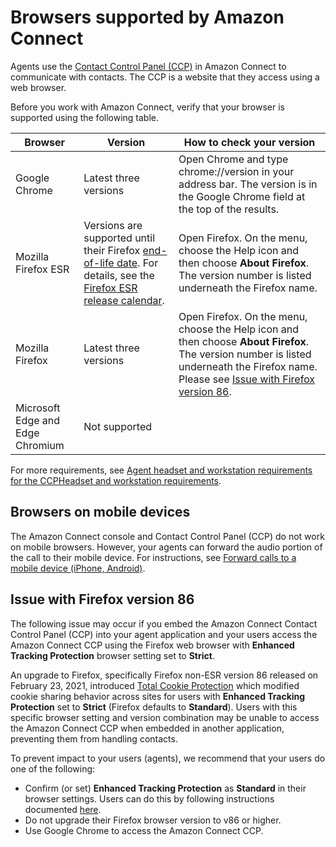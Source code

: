 # Browsers supported by Amazon Connect<a name="browsers"></a>

Agents use the [Contact Control Panel \(CCP\)](agent-user-guide.md) in Amazon Connect to communicate with contacts\. The CCP is a website that they access using a web browser\.

Before you work with Amazon Connect, verify that your browser is supported using the following table\. 


| Browser | Version | How to check your version | 
| --- | --- | --- | 
|  Google Chrome  |  Latest three versions  | Open Chrome and type chrome://version in your address bar\. The version is in the Google Chrome field at the top of the results\. | 
|  Mozilla Firefox ESR  |  Versions are supported until their Firefox [end\-of\-life date](https://support.mozilla.org/en-US/kb/firefox-esr-release-cycle)\. For details, see the [Firefox ESR release calendar](https://wiki.mozilla.org/Release_Management/Calendar)\.   | Open Firefox\. On the menu, choose the Help icon and then choose **About Firefox**\. The version number is listed underneath the Firefox name\.  | 
|  Mozilla Firefox  |  Latest three versions  | Open Firefox\. On the menu, choose the Help icon and then choose **About Firefox**\. The version number is listed underneath the Firefox name\. Please see [Issue with Firefox version 86](#browsers-firefox-issue)\.  | 
|  Microsoft Edge and Edge Chromium  |  Not supported  |   | 

 For more requirements, see [Agent headset and workstation requirements for the CCPHeadset and workstation requirements](ccp-agent-hardware.md)\.

## Browsers on mobile devices<a name="browsers-mobile"></a>

The Amazon Connect console and Contact Control Panel \(CCP\) do not work on mobile browsers\. However, your agents can forward the audio portion of the call to their mobile device\. For instructions, see [Forward calls to a mobile device \(iPhone, Android\)](foward-calls-to-mobile-device.md)\.

## Issue with Firefox version 86<a name="browsers-firefox-issue"></a>

The following issue may occur if you embed the Amazon Connect Contact Control Panel \(CCP\) into your agent application and your users access the Amazon Connect CCP using the Firefox web browser with **Enhanced Tracking Protection** browser setting set to **Strict**\. 

An upgrade to Firefox, specifically Firefox non\-ESR version 86 released on February 23, 2021, introduced [Total Cookie Protection](https://blog.mozilla.org/security/2021/02/23/total-cookie-protection/) which modified cookie sharing behavior across sites for users with **Enhanced Tracking Protection** set to **Strict** \(Firefox defaults to **Standard**\)\. Users with this specific browser setting and version combination may be unable to access the Amazon Connect CCP when embedded in another application, preventing them from handling contacts\. 

To prevent impact to your users \(agents\), we recommend that your users do one of the following:
+ Confirm \(or set\) **Enhanced Tracking Protection** as **Standard** in their browser settings\. Users can do this by following instructions documented [here](https://support.mozilla.org/en-US/kb/enhanced-tracking-protection-firefox-desktop#w_adjust-your-global-enhanced-tracking-protection-settings)\. 
+ Do not upgrade their Firefox browser version to v86 or higher\. 
+ Use Google Chrome to access the Amazon Connect CCP\. 